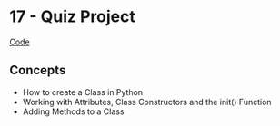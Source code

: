 # 17 - Quiz Project
[Code](https://github.com/MunMunL/Python/blob/main/day16/main.py)

## Concepts
* How to create a Class in Python
* Working with Attributes, Class Constructors and the init() Function
* Adding Methods to a Class



